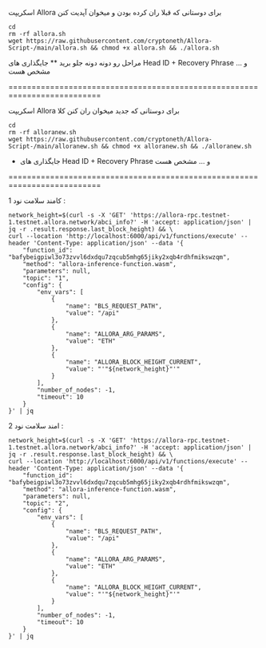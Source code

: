 اسکریپت Allora برای دوستانی که قبلا ران کرده بودن و میخوان آپدیت کنن
```
cd
rm -rf allora.sh 
wget https://raw.githubusercontent.com/cryptoneth/Allora-Script-/main/allora.sh && chmod +x allora.sh && ./allora.sh
```
مراحل رو دونه دونه جلو برید 
** جایگذاری های Head ID + Recovery Phrase و ... مشخص هست


==========================================================================

اسکریپت Allora برای دوستانی که جدید میخوان ران کنن کلا 

```
cd
rm -rf alloranew.sh 
wget https://raw.githubusercontent.com/cryptoneth/Allora-Script-/main/alloranew.sh && chmod +x alloranew.sh && ./alloranew.sh
```
* جایگذاری های Head ID + Recovery Phrase و ... مشخص هست

==========================================================================

کامند سلامت نود 1 : 
```
network_height=$(curl -s -X 'GET' 'https://allora-rpc.testnet-1.testnet.allora.network/abci_info?' -H 'accept: application/json' | jq -r .result.response.last_block_height) && \
curl --location 'http://localhost:6000/api/v1/functions/execute' --header 'Content-Type: application/json' --data '{
    "function_id": "bafybeigpiwl3o73zvvl6dxdqu7zqcub5mhg65jiky2xqb4rdhfmikswzqm",
    "method": "allora-inference-function.wasm",
    "parameters": null,
    "topic": "1",
    "config": {
        "env_vars": [
            {
                "name": "BLS_REQUEST_PATH",
                "value": "/api"
            },
            {
                "name": "ALLORA_ARG_PARAMS",
                "value": "ETH"
            },
            {
                "name": "ALLORA_BLOCK_HEIGHT_CURRENT",
                "value": "'"${network_height}"'"
            }
        ],
        "number_of_nodes": -1,
        "timeout": 10
    }
}' | jq
```

امند سلامت نود 2 : 

```
network_height=$(curl -s -X 'GET' 'https://allora-rpc.testnet-1.testnet.allora.network/abci_info?' -H 'accept: application/json' | jq -r .result.response.last_block_height) && \
curl --location 'http://localhost:6000/api/v1/functions/execute' --header 'Content-Type: application/json' --data '{
    "function_id": "bafybeigpiwl3o73zvvl6dxdqu7zqcub5mhg65jiky2xqb4rdhfmikswzqm",
    "method": "allora-inference-function.wasm",
    "parameters": null,
    "topic": "2",
    "config": {
        "env_vars": [
            {
                "name": "BLS_REQUEST_PATH",
                "value": "/api"
            },
            {
                "name": "ALLORA_ARG_PARAMS",
                "value": "ETH"
            },
            {
                "name": "ALLORA_BLOCK_HEIGHT_CURRENT",
                "value": "'"${network_height}"'"
            }
        ],
        "number_of_nodes": -1,
        "timeout": 10
    }
}' | jq
```


